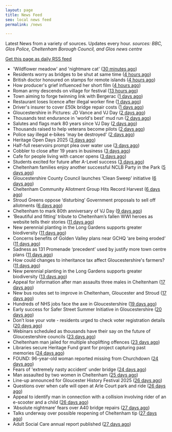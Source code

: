 ```yaml
---
layout: page
title: News Feed
seo: local news feed
permalink: /news

---
```


Latest News from a variety of sources. Updates every hour.
_sources: BBC, Glos Police, Cheltenham Borough Council, and Glos news centre_

[Get this page as daily RSS feed](/daily.rss)

<!-- news_marker starts -->
- 'Wildflower meadow' and 'nightmare cat' ([30 minutes ago](https://www.bbc.com/news/articles/cjr1zqw37dno?at_medium=RSS&at_campaign=rss))
- Residents worry as bridges to be shut at same time ([4 hours ago](https://www.bbc.com/news/articles/cqxgqj4z0nwo?at_medium=RSS&at_campaign=rss))
- British doctor honoured on stamps for remote islands ([4 hours ago](https://www.bbc.com/news/articles/c207j7l4y8zo?at_medium=RSS&at_campaign=rss))
- How producer's grief influenced her short film ([4 hours ago](https://www.bbc.com/news/articles/c0l69pzyj35o?at_medium=RSS&at_campaign=rss))
- Roman army descends on village for festival ([13 hours ago](https://www.bbc.com/news/articles/cq87403jx14o?at_medium=RSS&at_campaign=rss))
- Town aiming to forge twinning link with Bergerac ([1 days ago](https://www.bbc.com/news/articles/c4gzv7jmvxjo?at_medium=RSS&at_campaign=rss))
- Restaurant loses licence after illegal worker fine ([1 days ago](https://www.bbc.com/news/articles/cewyj8y0dzjo?at_medium=RSS&at_campaign=rss))
- Driver's insurer to cover £50k bridge repair costs ([1 days ago](https://www.bbc.com/news/articles/cjdyr09jg4go?at_medium=RSS&at_campaign=rss))
- Gloucestershire in Pictures: JD Vance and VJ Day ([2 days ago](https://www.bbc.com/news/articles/c4gzwn8lg9lo?at_medium=RSS&at_campaign=rss))
- Thousands test endurance in 'world's best' mud run ([2 days ago](https://www.bbc.com/news/articles/cpwyvzvjlg1o?at_medium=RSS&at_campaign=rss))
- Salutes and flags mark 80 years since VJ Day ([2 days ago](https://www.bbc.com/news/articles/cp947derm8xo?at_medium=RSS&at_campaign=rss))
- Thousands raised to help veterans become pilots ([2 days ago](https://www.bbc.com/news/articles/cg50109gv0zo?at_medium=RSS&at_campaign=rss))
- Police say illegal e-bikes 'may be destroyed' ([2 days ago](https://www.bbc.com/news/articles/cy7yen56m4vo?at_medium=RSS&at_campaign=rss))
- Heritage Open Days 2025 ([3 days ago](https://www.cheltenham.gov.uk/news/article/3041/heritage_open_days_2025))
- Half-full reservoirs prompt plea over water use ([3 days ago](https://www.bbc.com/news/articles/c3r4v53wvp2o?at_medium=RSS&at_campaign=rss))
- Cobbler to close after 19 years in business ([3 days ago](https://www.bbc.com/news/articles/c8jpm8rlwk8o?at_medium=RSS&at_campaign=rss))
- Cafe for people living with cancer opens ([3 days ago](https://www.bbc.com/news/articles/c0r70500yljo?at_medium=RSS&at_campaign=rss))
- Students excited for future after A-Level success ([3 days ago](https://www.bbc.com/news/articles/c24zl91enydo?at_medium=RSS&at_campaign=rss))
- Cheltenham families enjoy another successful NCLB Party in the Park ([5 days ago](https://www.cheltenham.gov.uk/news/article/3040/cheltenham_families_enjoy_another_successful_nclb_party_in_the_park))
- Gloucestershire County Council launches ‘Clean Sweep’ initiative ([6 days ago](https://gloucesternewscentre.co.uk/gloucestershire-county-council-launches-clean-sweep-initiative/))
- Cheltenham Community Allotment Group Hits Record Harvest ([6 days ago](https://gloucesternewscentre.co.uk/cheltenham-community-allotment-group-hits-record-harvest/))
- Stroud Greens oppose ‘disturbing’ Government proposals to sell off allotments ([6 days ago](https://gloucesternewscentre.co.uk/stroud-greens-oppose-disturbing-government-proposals-to-sell-off-allotments/))
- Cheltenham to mark 80th anniversary of VJ Day ([9 days ago](https://www.cheltenham.gov.uk/news/article/3039/cheltenham_to_mark_80th_anniversary_of_vj_day))
- ‘Beautiful and fitting’ tribute to Cheltenham’s fallen WWI heroes as website tells their stories ([11 days ago](https://gloucesternewscentre.co.uk/beautiful-and-fitting-tribute-to-cheltenhams-fallen-wwi-heroes-as-website-tells-their-stories/))
- New perennial planting in the Long Gardens supports greater biodiversity ([11 days ago](https://gloucesternewscentre.co.uk/new-perennial-planting-in-the-long-gardens-supports-greater-biodiversity/))
- Concerns benefits of Golden Valley plans near GCHQ ‘are being eroded’ ([11 days ago](https://gloucesternewscentre.co.uk/concerns-benefits-of-golden-valley-plans-near-gchq-are-being-eroded/))
- Sadness as 131 Promenade ‘precedent’ used by justify more town centre plans ([11 days ago](https://gloucesternewscentre.co.uk/sadness-as-131-promenade-precedent-used-by-justify-more-town-centre-plans/))
- How could changes to inheritance tax affect Gloucestershire's farmers? ([11 days ago](https://www.bbc.co.uk/sounds/play/p0lvg6lv?at_medium=RSS&at_campaign=rss))
- New perennial planting in the Long Gardens supports greater biodiversity ([13 days ago](https://www.cheltenham.gov.uk/news/article/3038/new_perennial_planting_in_the_long_gardens_supports_greater_biodiversity))
- Appeal for information after man assaults three males in Cheltenham ([17 days ago](https://gloucesternewscentre.co.uk/appeal-for-information-after-man-assaults-three-males-in-cheltenham/))
- New bus routes set to improve in Cheltenham, Gloucester and Stroud ([17 days ago](https://gloucesternewscentre.co.uk/new-bus-routes-set-to-improve-in-cheltenham-gloucester-and-stroud/))
- Hundreds of NHS jobs face the axe in Gloucestershire ([19 days ago](https://gloucesternewscentre.co.uk/hundreds-of-nhs-jobs-face-the-axe-in-gloucestershire/))
- Early success for Safer Street Summer Initiative in Gloucestershire ([20 days ago](https://gloucesternewscentre.co.uk/early-success-for-safer-street-summer-initiative-in-gloucestershire/))
- Don’t lose your vote - residents urged to check voter registration details ([20 days ago](https://www.cheltenham.gov.uk/news/article/3037/dont_lose_your_vote_-_residents_urged_to_check_voter_registration_details))
- Webinars scheduled as thousands have their say on the future of Gloucestershire councils ([23 days ago](https://gloucesternewscentre.co.uk/webinars-scheduled-as-thousands-have-their-say-on-the-future-of-gloucestershire-councils/))
- Cheltenham man jailed for multiple shoplifting offences ([23 days ago](https://gloucesternewscentre.co.uk/cheltenham-man-jailed-for-multiple-shoplifting-offences/))
- Libraries secure Heritage Fund grant for project capturing past memories ([24 days ago](https://gloucesternewscentre.co.uk/libraries-secure-heritage-fund-grant-for-project-capturing-past-memories/))
- FOUND: 96-year-old woman reported missing from Churchdown ([24 days ago](https://gloucesternewscentre.co.uk/search-for-96-year-old-woman-reported-missing-from-churchdown/))
- Fears of 'extremely nasty accident' under bridge ([24 days ago](https://www.bbc.co.uk/sounds/play/p0lrzgg9?at_medium=RSS&at_campaign=rss))
- Man assaulted by two women in Cheltenham ([25 days ago](https://gloucesternewscentre.co.uk/man-assaulted-by-two-women-in-cheltenham/))
- Line-up announced for Gloucester History Festival 2025 ([26 days ago](https://gloucesternewscentre.co.uk/line-up-announced-for-gloucester-history-festival-2025/))
- Questions over when cafe will open at Arle Court park and ride ([26 days ago](https://gloucesternewscentre.co.uk/questions-over-when-cafe-will-open-at-arle-court-park-and-ride/))
- Appeal to identify man in connection with a collision involving rider of an e-scooter and a child ([26 days ago](https://gloucesternewscentre.co.uk/appeal-to-identify-man-in-connection-with-a-collision-involving-rider-of-an-e-scooter-and-a-child/))
- ‘Absolute nightmare’ fears over A40 bridge repairs ([27 days ago](https://gloucesternewscentre.co.uk/absolute-nightmare-fears-over-a40-bridge-repairs/))
- Talks underway over possible reopening of Cheltenham tip ([27 days ago](https://gloucesternewscentre.co.uk/talks-underway-over-possible-reopening-of-cheltenham-tip/))
- Adult Social Care annual report published ([27 days ago](https://gloucesternewscentre.co.uk/adult-social-care-annual-report-published/))

<!-- news_marker ends -->
